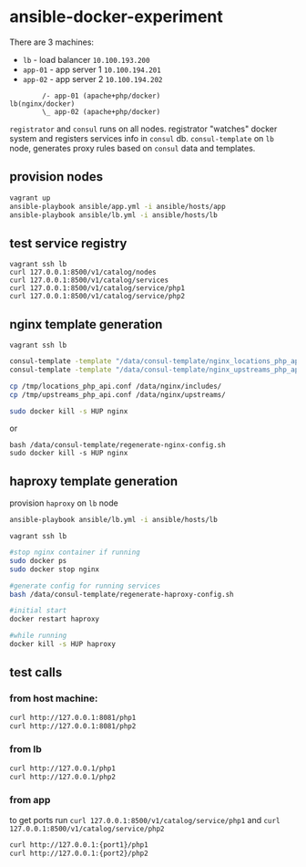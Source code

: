 # ansible-docker-experiment

There are 3 machines:
* `lb` - load balancer `10.100.193.200`
* `app-01` - app server 1 `10.100.194.201`
* `app-02` - app server 2 `10.100.194.202`

```
        /- app-01 (apache+php/docker)
lb(nginx/docker)
        \_ app-02 (apache+php/docker)
```

`registrator` and `consul` runs on all nodes. registrator "watches" docker system and registers services info in `consul` db.
`consul-template` on `lb` node, generates proxy rules based on `consul` data and templates.

## provision nodes

```bash
vagrant up
ansible-playbook ansible/app.yml -i ansible/hosts/app
ansible-playbook ansible/lb.yml -i ansible/hosts/lb
```

## test service registry

```
vagrant ssh lb
curl 127.0.0.1:8500/v1/catalog/nodes
curl 127.0.0.1:8500/v1/catalog/services
curl 127.0.0.1:8500/v1/catalog/service/php1
curl 127.0.0.1:8500/v1/catalog/service/php2
```

## nginx template generation

`vagrant ssh lb`

```bash
consul-template -template "/data/consul-template/nginx_locations_php_api.ctmpl:/tmp/locations_php_api.conf" -once
consul-template -template "/data/consul-template/nginx_upstreams_php_api.ctmpl:/tmp/upstreams_php_api.conf" -once

cp /tmp/locations_php_api.conf /data/nginx/includes/
cp /tmp/upstreams_php_api.conf /data/nginx/upstreams/

sudo docker kill -s HUP nginx
```

or 

```
bash /data/consul-template/regenerate-nginx-config.sh
sudo docker kill -s HUP nginx
```

## haproxy template generation

provision `haproxy` on `lb` node

```bash
ansible-playbook ansible/lb.yml -i ansible/hosts/lb
```

`vagrant ssh lb`

```bash
#stop nginx container if running
sudo docker ps
sudo docker stop nginx

#generate config for running services
bash /data/consul-template/regenerate-haproxy-config.sh

#initial start
docker restart haproxy

#while running
docker kill -s HUP haproxy
```
## test calls

### from host machine:

```bash
curl http://127.0.0.1:8081/php1
curl http://127.0.0.1:8081/php2
```

###  from lb

```bash
curl http://127.0.0.1/php1
curl http://127.0.0.1/php2
```

### from app

to get ports run `curl 127.0.0.1:8500/v1/catalog/service/php1` and `curl 127.0.0.1:8500/v1/catalog/service/php2`

```bash
curl http://127.0.0.1:{port1}/php1
curl http://127.0.0.1:{port2}/php2
```

